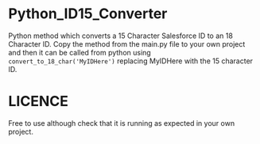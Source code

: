 # Python_ID15_Converter
Python method which converts a 15 Character Salesforce ID to an 18 Character ID. Copy the method from the main.py file to your own project and then it can be called from python using ```convert_to_18_char('MyIDHere')``` replacing MyIDHere with the 15 character ID.

# LICENCE
Free to use although check that it is running as expected in your own project.

